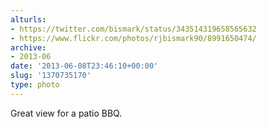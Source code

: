 ```yaml
---
alturls:
- https://twitter.com/bismark/status/343514319658565632
- https://www.flickr.com/photos/rjbismark90/8991650474/
archive:
- 2013-06
date: '2013-06-08T23:46:10+00:00'
slug: '1370735170'
type: photo
---
```


Great view for a patio BBQ.


